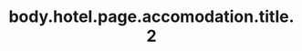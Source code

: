 ---
title: body.hotel.page.accomodation.title.2
featuredImage: ../../../images/hotel/accomodation/accomodation-2.jpg
---                                   